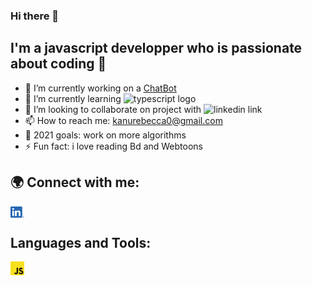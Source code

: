 ### Hi there 👋

## I'm a javascript developper who is passionate about coding 🤩

- 🔭 I’m currently working on a [ChatBot][chatbot]
- 🌱 I’m currently learning <img alt="typescript logo" src="https://raw.githubusercontent.com/remojansen/logo.ts/master/ts.png"/>
- 👯 I’m looking to collaborate on project with <img alt="linkedin link" width="10px" src="https://raw.githubusercontent.com/photonstorm/phaser/v2.6.2/resources/Phaser%20Logo/PNG/Phaser%20Logo%20Web%20Quality.png"/>
- 📫 How to reach me: kanurebecca0@gmail.com
- 🥅 2021 goals: work on more algorithms
- ⚡ Fun fact: i love reading Bd and Webtoons

## 🌍 Connect with me:

[<img align="left" alt="linkedin link" width="22px" src="./assets/img/Linkedin_logo.png"/>][linkedin]

<br />

## Languages and Tools:

<img align="left" alt="javascript logo" width="22px" src="./assets/img/js_logo.png"/>

<br />
<br />

[chatbot]: https://github.com/RebeccaRamalho/Cv
[linkedin]: https://www.linkedin.com/in/rebecca-kanu-1537121a6/
